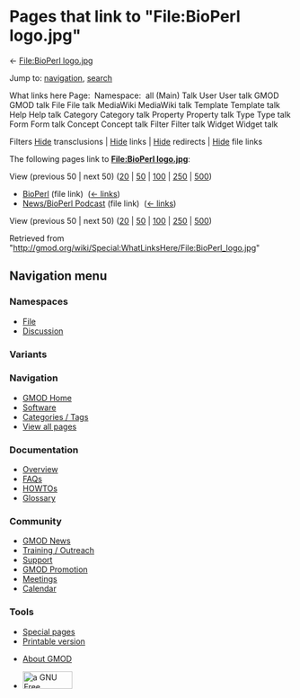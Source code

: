 <div id="mw-page-base" class="noprint">

</div>

<div id="mw-head-base" class="noprint">

</div>

<div id="content" class="mw-body" role="main">

<span id="top"></span>

<div id="mw-js-message" style="display:none;">

</div>



# <span dir="auto">Pages that link to "File:BioPerl logo.jpg"</span>

<div id="bodyContent">

<div id="contentSub">

← [File:BioPerl
logo.jpg](/wiki/File:BioPerl_logo.jpg "File:BioPerl logo.jpg")

</div>

<div id="jump-to-nav" class="mw-jump">

Jump to: [navigation](#mw-navigation), [search](#p-search)

</div>

<div id="mw-content-text">

What links here Page:  Namespace:  all (Main) Talk User User talk GMOD
GMOD talk File File talk MediaWiki MediaWiki talk Template Template talk
Help Help talk Category Category talk Property Property talk Type Type
talk Form Form talk Concept Concept talk Filter Filter talk Widget
Widget talk

Filters
[Hide](/mediawiki/index.php?title=Special:WhatLinksHere/File:BioPerl_logo.jpg&hidetrans=1 "Special:WhatLinksHere/File:BioPerl logo.jpg")
transclusions \|
[Hide](/mediawiki/index.php?title=Special:WhatLinksHere/File:BioPerl_logo.jpg&hidelinks=1 "Special:WhatLinksHere/File:BioPerl logo.jpg")
links \|
[Hide](/mediawiki/index.php?title=Special:WhatLinksHere/File:BioPerl_logo.jpg&hideredirs=1 "Special:WhatLinksHere/File:BioPerl logo.jpg")
redirects \|
[Hide](/mediawiki/index.php?title=Special:WhatLinksHere/File:BioPerl_logo.jpg&hideimages=1 "Special:WhatLinksHere/File:BioPerl logo.jpg")
file links

The following pages link to **[File:BioPerl
logo.jpg](/wiki/File:BioPerl_logo.jpg "File:BioPerl logo.jpg")**:

View (previous 50 \| next 50)
([20](/mediawiki/index.php?title=Special:WhatLinksHere/File:BioPerl_logo.jpg&limit=20 "Special:WhatLinksHere/File:BioPerl logo.jpg")
\|
[50](/mediawiki/index.php?title=Special:WhatLinksHere/File:BioPerl_logo.jpg&limit=50 "Special:WhatLinksHere/File:BioPerl logo.jpg")
\|
[100](/mediawiki/index.php?title=Special:WhatLinksHere/File:BioPerl_logo.jpg&limit=100 "Special:WhatLinksHere/File:BioPerl logo.jpg")
\|
[250](/mediawiki/index.php?title=Special:WhatLinksHere/File:BioPerl_logo.jpg&limit=250 "Special:WhatLinksHere/File:BioPerl logo.jpg")
\|
[500](/mediawiki/index.php?title=Special:WhatLinksHere/File:BioPerl_logo.jpg&limit=500 "Special:WhatLinksHere/File:BioPerl logo.jpg"))

- [BioPerl](/wiki/BioPerl "BioPerl") (file link) ‎
  <span class="mw-whatlinkshere-tools">([←
  links](/mediawiki/index.php?title=Special:WhatLinksHere&target=BioPerl "Special:WhatLinksHere"))</span>
- [News/BioPerl
  Podcast](/wiki/News/BioPerl_Podcast "News/BioPerl Podcast") (file
  link) ‎ <span class="mw-whatlinkshere-tools">([←
  links](/mediawiki/index.php?title=Special:WhatLinksHere&target=News%2FBioPerl+Podcast "Special:WhatLinksHere"))</span>

View (previous 50 \| next 50)
([20](/mediawiki/index.php?title=Special:WhatLinksHere/File:BioPerl_logo.jpg&limit=20 "Special:WhatLinksHere/File:BioPerl logo.jpg")
\|
[50](/mediawiki/index.php?title=Special:WhatLinksHere/File:BioPerl_logo.jpg&limit=50 "Special:WhatLinksHere/File:BioPerl logo.jpg")
\|
[100](/mediawiki/index.php?title=Special:WhatLinksHere/File:BioPerl_logo.jpg&limit=100 "Special:WhatLinksHere/File:BioPerl logo.jpg")
\|
[250](/mediawiki/index.php?title=Special:WhatLinksHere/File:BioPerl_logo.jpg&limit=250 "Special:WhatLinksHere/File:BioPerl logo.jpg")
\|
[500](/mediawiki/index.php?title=Special:WhatLinksHere/File:BioPerl_logo.jpg&limit=500 "Special:WhatLinksHere/File:BioPerl logo.jpg"))

</div>

<div class="printfooter">

Retrieved from
"<http://gmod.org/wiki/Special:WhatLinksHere/File:BioPerl_logo.jpg>"

</div>

<div id="catlinks" class="catlinks catlinks-allhidden">

</div>

<div class="visualClear">

</div>

</div>

</div>

<div id="mw-navigation">

## Navigation menu

<div id="mw-head">



<div id="left-navigation">

<div id="p-namespaces" class="vectorTabs" role="navigation"
aria-labelledby="p-namespaces-label">

### Namespaces

- <span id="ca-nstab-image"><a href="/wiki/File:BioPerl_logo.jpg" accesskey="c"
  title="View the file page [c]">File</a></span>
- <span id="ca-talk"><a
  href="/mediawiki/index.php?title=File_talk:BioPerl_logo.jpg&amp;action=edit&amp;redlink=1"
  accesskey="t"
  title="Discussion about the content page [t]">Discussion</a></span>

</div>

<div id="p-variants" class="vectorMenu emptyPortlet" role="navigation"
aria-labelledby="p-variants-label">

### 

### Variants[](#)

<div class="menu">

</div>

</div>

</div>

<div id="right-navigation">





</div>



</div>

</div>

</div>

<div id="mw-panel">

<div id="p-logo" role="banner">

<a href="/wiki/Main_Page"
style="background-image: url(http://gmod.org/images/GMOD-cogs.png);"
title="Visit the main page"></a>

</div>

<div id="p-Navigation" class="portal" role="navigation"
aria-labelledby="p-Navigation-label">

### Navigation

<div class="body">

- <span id="n-GMOD-Home">[GMOD Home](/wiki/Main_Page)</span>
- <span id="n-Software">[Software](/wiki/GMOD_Components)</span>
- <span id="n-Categories-.2F-Tags">[Categories /
  Tags](/wiki/Categories)</span>
- <span id="n-View-all-pages">[View all
  pages](/wiki/Special:AllPages)</span>

</div>

</div>

<div id="p-Documentation" class="portal" role="navigation"
aria-labelledby="p-Documentation-label">

### Documentation

<div class="body">

- <span id="n-Overview">[Overview](/wiki/Overview)</span>
- <span id="n-FAQs">[FAQs](/wiki/Category:FAQ)</span>
- <span id="n-HOWTOs">[HOWTOs](/wiki/Category:HOWTO)</span>
- <span id="n-Glossary">[Glossary](/wiki/Glossary)</span>

</div>

</div>

<div id="p-Community" class="portal" role="navigation"
aria-labelledby="p-Community-label">

### Community

<div class="body">

- <span id="n-GMOD-News">[GMOD News](/wiki/GMOD_News)</span>
- <span id="n-Training-.2F-Outreach">[Training /
  Outreach](/wiki/Training_and_Outreach)</span>
- <span id="n-Support">[Support](/wiki/Support)</span>
- <span id="n-GMOD-Promotion">[GMOD
  Promotion](/wiki/GMOD_Promotion)</span>
- <span id="n-Meetings">[Meetings](/wiki/Meetings)</span>
- <span id="n-Calendar">[Calendar](/wiki/Calendar)</span>

</div>

</div>

<div id="p-tb" class="portal" role="navigation"
aria-labelledby="p-tb-label">

### Tools

<div class="body">

- <span id="t-specialpages"><a href="/wiki/Special:SpecialPages" accesskey="q"
  title="A list of all special pages [q]">Special pages</a></span>
- <span id="t-print"><a
  href="/mediawiki/index.php?title=Special:WhatLinksHere/File:BioPerl_logo.jpg&amp;printable=yes"
  rel="alternate" accesskey="p"
  title="Printable version of this page [p]">Printable version</a></span>

</div>

</div>

</div>

</div>

<div id="footer" role="contentinfo">

- <span id="footer-places-about">[About
  GMOD](/wiki/GMOD:About "GMOD:About")</span>

<!-- -->

- <span id="footer-copyrightico">[<img src="http://www.gnu.org/graphics/gfdl-logo-small.png" width="88"
  height="31" alt="a GNU Free Documentation License" />](http://www.gnu.org/licenses/fdl-1.3.html)</span>




</div>
